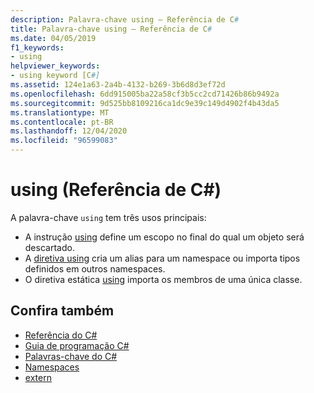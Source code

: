 ```yaml
---
description: Palavra-chave using – Referência de C#
title: Palavra-chave using – Referência de C#
ms.date: 04/05/2019
f1_keywords:
- using
helpviewer_keywords:
- using keyword [C#]
ms.assetid: 124e1a63-2a4b-4132-b269-3b6d8d3ef72d
ms.openlocfilehash: 6dd915005ba22a58cf3b5cc2cd71426b86b9492a
ms.sourcegitcommit: 9d525bb8109216ca1dc9e39c149d4902f4b43da5
ms.translationtype: MT
ms.contentlocale: pt-BR
ms.lasthandoff: 12/04/2020
ms.locfileid: "96599083"
---
```

# <a name="using-c-reference"></a>using (Referência de C#)

A palavra-chave `using` tem três usos principais:

- A instrução [using](using-statement.md) define um escopo no final do qual um objeto será descartado.
- A [diretiva using](using-directive.md) cria um alias para um namespace ou importa tipos definidos em outros namespaces.
- O diretiva estática [using](using-static.md) importa os membros de uma única classe.

## <a name="see-also"></a>Confira também

- [Referência do C#](../index.md)
- [Guia de programação C#](../../programming-guide/index.md)
- [Palavras-chave do C#](index.md)
- [Namespaces](../../programming-guide/namespaces/index.md)
- [extern](extern.md)
